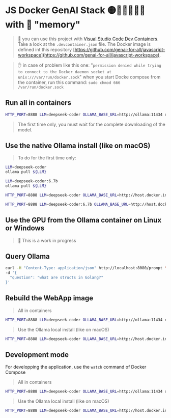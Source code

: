 # JS Docker GenAI Stack 🟡🐳🤖🦜🔗🦙 with 🧠 "memory"

> 👋 you can use this project with [Visual Studio Code Dev Containers](https://code.visualstudio.com/docs/devcontainers/containers). Take a look at the `.devcontainer.json` file. The Docker image is defined int this repository [https://github.com/genai-for-all/javascript-workspace](https://github.com/genai-for-all/javascript-workspace).

> ✋ in case of problem like this one: "`permission denied while trying to connect to the Docker daemon socket at unix:///var/run/docker.sock`" when you start Docke compose from the container, run this command: `sudo chmod 666 /var/run/docker.sock`

## Run all in containers

```bash
HTTP_PORT=8888 LLM=deepseek-coder OLLAMA_BASE_URL=http://ollama:11434 docker compose --profile container up
```
> The first time only, you must wait for the complete downloading of the model.

## Use the native Ollama install (like on macOS)

> To do for the first time only:
```bash
LLM=deepseek-coder
ollama pull ${LLM}

LLM=deepseek-coder:6.7b
ollama pull ${LLM}
```

```bash
HTTP_PORT=8888 LLM=deepseek-coder OLLAMA_BASE_URL=http://host.docker.internal:11434 docker compose --profile webapp up

HTTP_PORT=8888 LLM=deepseek-coder:6.7b OLLAMA_BASE_URL=http://host.docker.internal:11434 docker compose --profile webapp up
```

## Use the GPU from the Ollama container on Linux or Windows

> 🚧 This is a work in progress

## Query Ollama

```bash
curl -H "Content-Type: application/json" http://localhost:8080/prompt \
-d '{
  "question": "what are structs in Golang?"
}'
```

## Rebuild the WebApp image

> All in containers
```bash
HTTP_PORT=8888 LLM=deepseek-coder OLLAMA_BASE_URL=http://ollama:11434 docker compose --profile container up --build
```

> Use the Ollama local install (like on macOS)
```bash
HTTP_PORT=8888 LLM=deepseek-coder OLLAMA_BASE_URL=http://host.docker.internal:11434 docker compose --profile webapp up --build
```

## Development mode

For developping the application, use the `watch` command of Docker Compose

> All in containers
```bash
HTTP_PORT=8888 LLM=deepseek-coder OLLAMA_BASE_URL=http://ollama:11434 docker compose --profile container watch
```
> Use the Ollama local install (like on macOS)
```bash
HTTP_PORT=8888 LLM=deepseek-coder OLLAMA_BASE_URL=http://host.docker.internal:11434 docker compose --profile webapp watch
```
